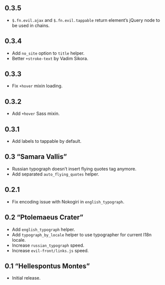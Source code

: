 ## 0.3.5

* `$.fn.evil.ajax` and `$.fn.evil.tappable` return element’s jQuery node
  to be used in chains.

## 0.3.4

* Add `no_site` option to `title` helper.
* Better `+stroke-text` by Vadim Sikora.

## 0.3.3

* Fix `+hover` mixin loading.

## 0.3.2

* Add `+hover` Sass mixin.

## 0.3.1

* Add labels to tappable by default.

## 0.3 “Samara Vallis”

* Russian typograph doesn’t insert flying quotes tag anymore.
* Add separated `auto_flying_quotes` helper.

## 0.2.1

* Fix encoding issue with Nokogiri in `english_typograph`.

## 0.2 “Ptolemaeus Crater”

* Add `english_typograph` helper.
* Add `typograph_by_locale` helper to use typographer for current I18n locale.
* Increase `russian_typograph` speed.
* Increase `evil-front/links.js` speed.

## 0.1 “Hellespontus Montes”

* Initial release.
